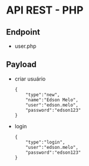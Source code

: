 # API REST - PHP

## Endpoint
+ user.php

## Payload
+ criar usuário
 	``` 
	{
		"type":"new", 
		"name":"Edson Melo", 
		"user":"edson.melo", 
		"password":"edson123"
	}
 	``` 
+ login
  	``` 
	{
		"type":"login", 
		"user":"edson.melo", 
		"password":"edson123"
	}
  	 ``` 
